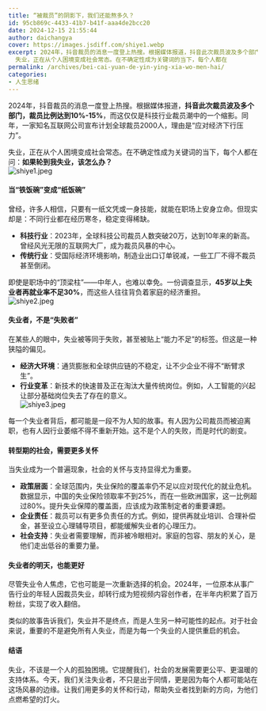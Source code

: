 ```yaml
---
title: “被裁员”的阴影下，我们还能熬多久？
id: 95cb869c-4433-41b7-b41f-aaa4de2bcc20
date: 2024-12-15 21:55:44
author: daichangya
cover: https://images.jsdiff.com/shiye1.webp
excerpt: 2024年，抖音裁员的消息一度登上热搜。根据媒体报道，抖音此次裁员波及多个部门，裁员比例达到10%-15%，而这仅仅是科技行业裁员潮中的一个缩影。同年，一家知名互联网公司宣布计划全球裁员2000人，理由是“应对经济下行压力”。
  失业，正在从个人困境变成社会常态。在不确定性成为关键词的当下，每个人都在
permalink: /archives/bei-cai-yuan-de-yin-ying-xia-wo-men-hai/
categories:
- 人生思绪
---
```


2024年，抖音裁员的消息一度登上热搜。根据媒体报道，**抖音此次裁员波及多个部门，裁员比例达到10%-15%**，而这仅仅是科技行业裁员潮中的一个缩影。同年，一家知名互联网公司宣布计划全球裁员2000人，理由是“应对经济下行压力”。  

失业，正在从个人困境变成社会常态。在不确定性成为关键词的当下，每个人都在问：**如果轮到我失业，该怎么办？**  
![shiye1.jpeg](https://images.jsdiff.com/shiye1.jpeg)

#### **当“铁饭碗”变成“纸饭碗”**  
曾经，许多人相信，只要有一纸文凭或一身技能，就能在职场上安身立命。但现实却是：不同行业都在经历寒冬，稳定变得稀缺。  
- **科技行业**：2023年，全球科技公司裁员人数突破20万，达到10年来的新高。曾经风光无限的互联网大厂，成为裁员风暴的中心。  
- **传统行业**：受国际经济环境影响，制造业出口订单锐减，一些工厂不得不裁员甚至倒闭。  

即使是职场中的“顶梁柱”——中年人，也难以幸免。一份调查显示，**45岁以上失业者再就业率不足30%**，而这些人往往背负着家庭的经济重担。  
![shiye2.jpeg](https://images.jsdiff.com/shiye2.jpeg)

#### **失业者，不是“失败者”**  
在某些人的眼中，失业被等同于失败，甚至被贴上“能力不足”的标签。但这是一种狭隘的偏见。  
- **经济大环境**：通货膨胀和全球供应链的不稳定，让不少企业不得不“断臂求生”。  
- **行业变革**：新技术的快速普及正在淘汰大量传统岗位。例如，人工智能的兴起让部分基础岗位失去了存在的意义。  
![shiye3.jpeg](https://images.jsdiff.com/shiye3.jpeg)

每一个失业者背后，都可能是一段不为人知的故事。有人因为公司裁员而被迫离职，也有人因行业萎缩不得不重新开始。这不是个人的失败，而是时代的剧变。  

#### **转型期的社会，需要更多关怀**  
当失业成为一个普遍现象，社会的关怀与支持显得尤为重要。  
- **政策层面**：全球范围内，失业保险的覆盖率仍不足以应对现代化的就业危机。数据显示，中国的失业保险领取率不到25%，而在一些欧洲国家，这一比例超过80%。提升失业保障的覆盖面，应该成为政策制定者的重要课题。  
- **企业责任**：裁员可以有更多负责任的方式。例如，提供再就业培训、合理补偿金，甚至设立心理辅导项目，都能缓解失业者的心理压力。  
- **社会支持**：失业者需要理解，而非被冷眼相对。家庭的包容、朋友的关心，是他们走出低谷的重要力量。  

#### **失业者的明天，也能更好**  
尽管失业令人焦虑，它也可能是一次重新选择的机会。2024年，一位原本从事广告行业的年轻人因裁员失业，却转行成为短视频内容创作者，在半年内积累了百万粉丝，实现了收入翻倍。  

类似的故事告诉我们，失业并不是终点，而是人生另一种可能性的起点。对于社会来说，重要的不是避免所有人失业，而是为每一个失业的人提供重启的机会。  

#### **结语**  
失业，不该是一个人的孤独困境。它提醒我们，社会的发展需要更公平、更温暖的支持体系。今天，我们关注失业者，不只是出于同情，更是因为每个人都可能站在这场风暴的边缘。让我们用更多的关怀和行动，帮助失业者找到新的方向，为他们点燃希望的灯火。  